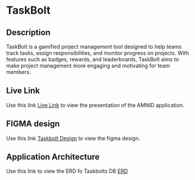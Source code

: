 # TaskBolt

## Description

TaskBolt is a gamified project management tool designed to help teams track tasks, assign responsibilities, and monitor progress on projects. With features such as badges, rewards, and leaderboards, TaskBolt aims to make project management more engaging and motivating for team members.

## Live Link

Use this link [Live Link](https://taskbolt.vercel.app) to view the presentation of the AMNID application.

## FIGMA design

Use this link [Taskbolt Design](https://www.figma.com/file/AzoNUFFqU4T19KL5Q8HeGY/TASKBOLT) to view the figma design.

## Application Architecture

Use this link to view the ERD fo Taskbolts DB [ERD](https://drive.google.com/drive/folders/1zs2UzkMqWCijnn1SvfMRtMs8mU1fvWmF?usp=sharing)
